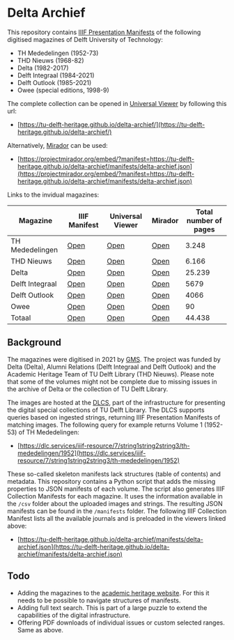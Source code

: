 # Delta Archief

This repository contains [IIIF Presentation Manifests](https://iiif.io) of the following digitised magazines of Delft University of Technology:

- TH Mededelingen (1952-73)
- THD Nieuws (1968-82)
- Delta (1982-2017)
- Delft Integraal (1984-2021)
- Delft Outlook (1985-2021)
- Owee (special editions, 1998-9)

The complete collection can be opened in [Universal Viewer](https://universalviewer.io) by following this url:

- [https://tu-delft-heritage.github.io/delta-archief/](https://tu-delft-heritage.github.io/delta-archief/)

Alternatively, [Mirador](https://projectmirador.org) can be used:

- [https://projectmirador.org/embed/?manifest=https://tu-delft-heritage.github.io/delta-archief/manifests/delta-archief.json](https://projectmirador.org/embed/?manifest=https://tu-delft-heritage.github.io/delta-archief/manifests/delta-archief.json)

Links to the invidual magazines:

| Magazine | IIIF Manifest | Universal Viewer | Mirador | Total number of pages |
| ---  | --- | --- | --- | --- |
TH Mededelingen | [Open](https://tu-delft-heritage.github.io/delta-archief/manifests/th-mededelingen/th-mededelingen.json) | [Open](http://universalviewer.io/uv.html?manifest=https://tu-delft-heritage.github.io/delta-archief/manifests/th-mededelingen/th-mededelingen.json) | [Open](https://projectmirador.org/embed/?manifest=https://tu-delft-heritage.github.io/delta-archief/manifests/th-mededelingen/th-mededelingen.json) | 3.248
THD Nieuws | [Open](https://tu-delft-heritage.github.io/delta-archief/manifests/thd-nieuws/thd-nieuws.json) | [Open](http://universalviewer.io/uv.html?manifest=https://tu-delft-heritage.github.io/delta-archief/manifests/thd-nieuws/thd-nieuws.json) | [Open](https://projectmirador.org/embed/?manifest=https://tu-delft-heritage.github.io/delta-archief/manifests/thd-nieuws/thd-nieuws.json) | 6.166 |
Delta | [Open](https://tu-delft-heritage.github.io/delta-archief/manifests/delta/delta.json) | [Open](http://universalviewer.io/uv.html?manifest=https://tu-delft-heritage.github.io/delta-archief/manifests/delta/delta.json) | [Open](https://projectmirador.org/embed/?manifest=https://tu-delft-heritage.github.io/delta-archief/manifests/delta/delta.json) | 25.239 |
Delft Integraal | [Open](https://tu-delft-heritage.github.io/delta-archief/manifests/delft-integraal/delft-integraal.json) | [Open](http://universalviewer.io/uv.html?manifest=https://tu-delft-heritage.github.io/delta-archief/manifests/delft-integraal/delft-integraal.json) | [Open](https://projectmirador.org/embed/?manifest=https://tu-delft-heritage.github.io/delta-archief/manifests/delft-integraal/delft-integraal.json) | 5679 |
Delft Outlook | [Open](https://tu-delft-heritage.github.io/delta-archief/manifests/delft-outlook/delft-outlook.json) | [Open](http://universalviewer.io/uv.html?manifest=https://tu-delft-heritage.github.io/delta-archief/manifests/delft-outlook/delft-outlook.json) | [Open](https://projectmirador.org/embed/?manifest=https://tu-delft-heritage.github.io/delta-archief/manifests/delft-outlook/delft-outlook.json) | 4066 |
Owee | [Open](https://tu-delft-heritage.github.io/delta-archief/manifests/owee/owee.json) | [Open](http://universalviewer.io/uv.html?manifest=https://tu-delft-heritage.github.io/delta-archief/manifests/owee/owee.json) | [Open](https://projectmirador.org/embed/?manifest=https://tu-delft-heritage.github.io/delta-archief/manifests/owee/owee.json) | 90 |
| Totaal | [Open](https://tu-delft-heritage.github.io/delta-archief/manifests/delta-archief.json) | [Open](https://tu-delft-heritage.github.io/delta-archief/) | [Open](https://projectmirador.org/embed/?manifest=https://tu-delft-heritage.github.io/delta-archief/manifests/delta-archief.json) | 44.438 | 

## Background

The magazines were digitised in 2021 by [GMS](https://gmsnl.com). The project was funded by Delta (Delta), Alumni Relations (Delft Integraal and Delft Outlook) and the Academic Heritage Team of TU Delft Library (THD Nieuws). Please note that some of the volumes might not be complete due to missing issues in the archive of Delta or the collection of TU Delft Library.

The images are hosted at the [DLCS](https://dlcs.info), part of the infrastructure for presenting the digital special collections of TU Delft Library. The DLCS supports queries based on ingested strings, returning IIIF Presentation Manifests of matching images. The following query for example returns Volume 1 (1952-53) of TH Mededelingen:

- [https://dlc.services/iiif-resource/7/string1string2string3/th-mededelingen/1952](https://dlc.services/iiif-resource/7/string1string2string3/th-mededelingen/1952)

These so-called skeleton manifests lack structures (table of contents) and metadata. This repository contains a Python script that adds the missing properties to JSON manifests of each volume. The script also generates IIIF Collection Manifests for each magazine. It uses the information available in the `/csv` folder about the uploaded images and strings. The resulting JSON manifests can be found in the `/manifests` folder. The following IIIF Collection Manifest lists all the available journals and is preloaded in the viewers linked above:

- [https://tu-delft-heritage.github.io/delta-archief/manifests/delta-archief.json](https://tu-delft-heritage.github.io/delta-archief/manifests/delta-archief.json)

## Todo

- Adding the magazines to the [academic heritage website](https://heritage.tudelft.nl/en). For this it needs to be possible to navigate structures of manifests.
- Adding full text search. This is part of a large puzzle to extend the capabilities of the digital infrastructure.
- Offering PDF downloads of individual issues or custom selected ranges. Same as above.
